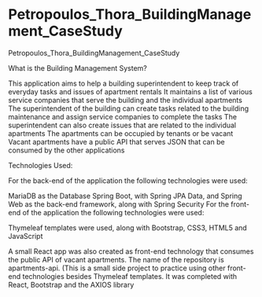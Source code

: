 # Petropoulos_Thora_BuildingManagement_CaseStudy

Petropoulos_Thora_BuildingManagement_CaseStudy

What is the Building Management System?

This application aims to help a building superintendent to keep track of everyday tasks and issues 
of apartment rentals It maintains a list of various service companies that serve the building and the
individual apartments The superintendent of the building can create tasks related to the building maintenance 
and assign service companies to complete the tasks The superintendent can also create issues that are related to the 
individual apartments The apartments can be occupied by tenants or be vacant Vacant apartments have a public API that 
serves JSON that can be consumed by the other applications

Technologies Used:

For the back-end of the application the following technologies were used:

MariaDB as the Database
Spring Boot, with Spring JPA Data, and Spring Web as the back-end framework, along with Spring Security
For the front-end of the application the following technologies were used:

Thymeleaf templates were used, along with Bootstrap, CSS3, HTML5 and JavaScript

A small React app was also created as front-end technology that consumes the public API of vacant apartments. The name of the repository is apartments-api.
(This is a small side project to practice using other front-end technologies besides Thymeleaf templates. 
It was completed with React, Bootstrap and the AXIOS library
